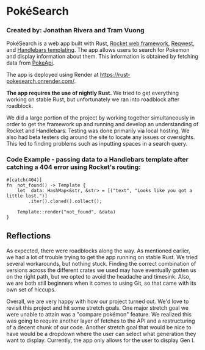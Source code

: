 # PokéSearch
### Created by: Jonathan Rivera and Tram Vuong

PokéSearch is a web app built with Rust, [Rocket web framework](https://rocket.rs/), [Reqwest](https://crates.io/crates/reqwest), and [Handlebars templating](https://crates.io/crates/handlebars). The app allows users to search for Pokemon and display information about them. This information is obtained by fetching data from [PokeApi](https://pokeapi.co/). 

The app is deployed using Render at https://rust-pokesearch.onrender.com/.

**The app requires the use of nightly Rust.** We tried to get everything working on stable Rust, but unfortunately we ran into roadblock after roadblock.

We did a large portion of the project by working together simultaneously in order to get the framework up and running and develop an understanding of Rocket and Handlebars. Testing was done primarily via local hosting. We also had beta testers dig around the site to locate any issues or oversights. This led to finding problems such as inputting spaces in a search query.

### Code Example - passing data to a Handlebars template after catching a 404 error using Rocket's routing:

    #[catch(404)]
    fn  not_found() -> Template {
    	let  data: HashMap<&str, &str> = [("text", "Looks like you got a little lost.")]
    		.iter().cloned().collect();
    
    	Template::render("not_found", &data)
    }

## Reflections
As expected, there were roadblocks along the way. As mentioned earlier, we had a lot of trouble trying to get the app running on stable Rust. We tried several workarounds, but nothing stuck. Finding the correct combination of versions across the different crates we used may have eventually gotten us on the right path, but we opted to avoid the headache and timesink. Also, we are both still beginners when it comes to using Git, so that came with its own set of hiccups.

Overall, we are very happy with how our project turned out. We'd love to revisit this project and hit some stretch goals. One major stretch goal we were unable to attain was a "compare pokémon" feature. We realized this was going to require another layer of fetches to the API and a restructuring of a decent chunk of our code. Another stretch goal that would be nice to have would be a dropdown where the user can select what generation they want to display. Currently, the app only allows for the user to display Gen I.
